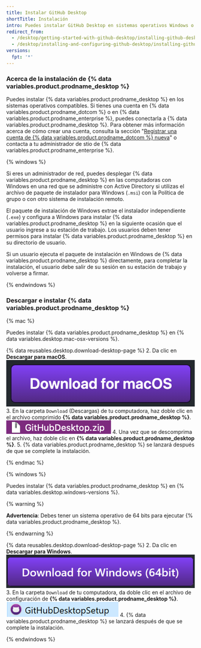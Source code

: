 ```yaml
---
title: Instalar GitHub Desktop
shortTitle: Instalación
intro: Puedes instalar GitHub Desktop en sistemas operativos Windows o macOS compatibles.
redirect_from:
  - /desktop/getting-started-with-github-desktop/installing-github-desktop
  - /desktop/installing-and-configuring-github-desktop/installing-github-desktop
versions:
  fpt: '*'
---
```

### Acerca de la instalación de {% data variables.product.prodname_desktop %}

Puedes instalar {% data variables.product.prodname_desktop %} en los sistemas operativos compatibles. Si tienes una cuenta en {% data variables.product.prodname_dotcom %} o en {% data variables.product.prodname_enterprise %}, puedes conectarla a {% data variables.product.prodname_desktop %}. Para obtener más información acerca de cómo crear una cuenta, consulta la sección "[Registrar una cuenta de {% data variables.product.prodname_dotcom %} nueva](/articles/signing-up-for-a-new-github-account/)" o contacta a tu administrador de stio de {% data variables.product.prodname_enterprise %}.

{% windows %}

Si eres un administrador de red, puedes desplegar {% data variables.product.prodname_desktop %} en las computadoras con Windows en una red que se administre con Active Directory si utilizas el archivo de paquete de instalador para Windows (`.msi`) con la Política de grupo o con otro sistema de instalación remoto.

El paquete de instalación de Windows extrae el instalador independiente (`.exe`) y configura a Windows para instalar {% data variables.product.prodname_desktop %} en la siguiente ocasión que el usuario ingrese a su estación de trabajo. Los usuarios deben tener permisos para instalar {% data variables.product.prodname_desktop %} en su directorio de usuario.

Si un usuario ejecuta el paquete de instalación en Windows de {% data variables.product.prodname_desktop %} directamente, para completar la instalación, el usuario debe salir de su sesión en su estación de trabajo y volverse a firmar.

{% endwindows %}

### Descargar e instalar {% data variables.product.prodname_desktop %}

{% mac %}

Puedes instalar {% data variables.product.prodname_desktop %} en {% data variables.desktop.mac-osx-versions %}.

{% data reusables.desktop.download-desktop-page %}
2. Da clic en **Descargar para macOS**. ![El botón de Descargar para MacOS](/assets/images/help/desktop/download-for-mac.png)
3. En la carpeta `Download` (Descargas) de tu computadora, haz doble clic en el archivo comprimido **{% data variables.product.prodname_desktop %}**. ![El archivo de GitHubDesktop.zip](/assets/images/help/desktop/mac-zipfile.png)
4. Una vez que se descomprima el archivo, haz doble clic en **{% data variables.product.prodname_desktop %}**.
5. {% data variables.product.prodname_desktop %} se lanzará después de que se complete la instalación.

{% endmac %}

{% windows %}

Puedes instalar {% data variables.product.prodname_desktop %} en {% data variables.desktop.windows-versions %}.

{% warning %}

**Advertencia**: Debes tener un sistema operativo de 64 bits para ejecutar {% data variables.product.prodname_desktop %}.

{% endwarning %}

{% data reusables.desktop.download-desktop-page %}
2. Da clic en **Descargar para Windows**. ![El botón de Descargar para Windows](/assets/images/help/desktop/download-for-windows.png)
3. En la carpeta `Download` de tu computadora, da doble clic en el archivo de configuración de **{% data variables.product.prodname_desktop %}**. ![El archivo de GitHubDesktopSetup](/assets/images/help/desktop/windows-githubdesktopsetup.png)
4. {% data variables.product.prodname_desktop %} se lanzará después de que se complete la instalación.

{% endwindows %}
